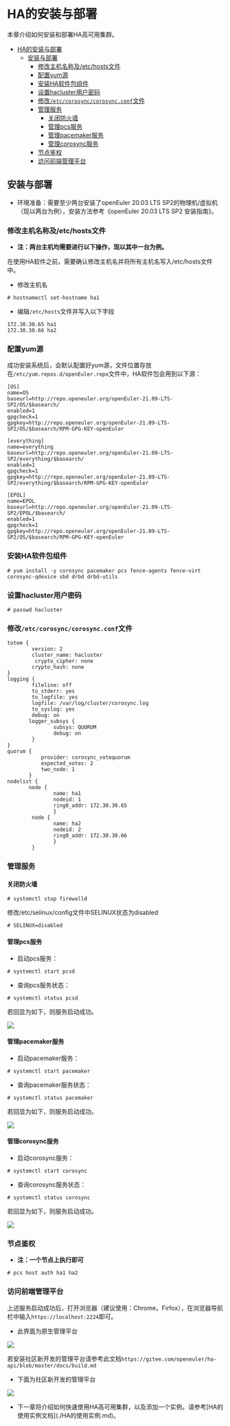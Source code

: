# HA的安装与部署

本章介绍如何安装和部署HA高可用集群。

<!-- TOC -->
- [HA的安装与部署](#ha的安装与部署)
  - [安装与部署](#安装与部署)
    - [修改主机名称及/etc/hosts文件](#修改主机名称及etchosts文件)
    - [配置yum源](#配置yum源)
    - [安装HA软件包组件](#安装ha软件包组件)
    - [设置hacluster用户密码](#设置hacluster用户密码)
    - [修改`/etc/corosync/corosync.conf`文件](#修改etccorosynccorosyncconf文件)
    - [管理服务](#管理服务)
      - [关闭防火墙](#关闭防火墙)
      - [管理pcs服务](#管理pcs服务)
      - [管理pacemaker服务](#管理pacemaker服务)
      - [管理corosync服务](#管理corosync服务)
    - [节点鉴权](#节点鉴权)
    - [访问前端管理平台](#访问前端管理平台)
    <!-- /TOC -->

## 安装与部署
-  环境准备：需要至少两台安装了openEuler 20.03 LTS SP2的物理机/虚拟机（现以两台为例），安装方法参考《openEuler 20.03 LTS SP2 安装指南》。

### 修改主机名称及/etc/hosts文件
-  **注：两台主机均需要进行以下操作，现以其中一台为例。**

在使用HA软件之前，需要确认修改主机名并将所有主机名写入/etc/hosts文件中。
-   修改主机名
```
# hostnamectl set-hostname ha1
```

-   编辑`/etc/hosts`文件并写入以下字段
```
172.30.30.65 ha1
172.30.30.66 ha2
```

### 配置yum源
成功安装系统后，会默认配置好yum源，文件位置存放在`/etc/yum.repos.d/openEuler.repo`文件中，HA软件包会用到以下源：
```
[OS]
name=OS
baseurl=http://repo.openeuler.org/openEuler-21.09-LTS-SP2/OS/$basearch/
enabled=1
gpgcheck=1
gpgkey=http://repo.openeuler.org/openEuler-21.09-LTS-SP2/OS/$basearch/RPM-GPG-KEY-openEuler

[everything]
name=everything
baseurl=http://repo.openeuler.org/openEuler-21.09-LTS-SP2/everything/$basearch/
enabled=1
gpgcheck=1
gpgkey=http://repo.openeuler.org/openEuler-21.09-LTS-SP2/everything/$basearch/RPM-GPG-KEY-openEuler

[EPOL]
name=EPOL
baseurl=http://repo.openeuler.org/openEuler-21.09-LTS-SP2/EPOL/$basearch/
enabled=1
gpgcheck=1
gpgkey=http://repo.openeuler.org/openEuler-21.09-LTS-SP2/OS/$basearch/RPM-GPG-KEY-openEuler
```

### 安装HA软件包组件
```
# yum install -y corosync pacemaker pcs fence-agents fence-virt corosync-qdevice sbd drbd drbd-utils
```

### 设置hacluster用户密码
```
# passwd hacluster
```

### 修改`/etc/corosync/corosync.conf`文件
```
totem {
        version: 2
        cluster_name: hacluster
         crypto_cipher: none
        crypto_hash: none
}
logging {         
        fileline: off
        to_stderr: yes
        to_logfile: yes
        logfile: /var/log/cluster/corosync.log
        to_syslog: yes
        debug: on
       logger_subsys {
               subsys: QUORUM
               debug: on
        }
}
quorum {
           provider: corosync_votequorum
           expected_votes: 2
           two_node: 1
       }
nodelist {
       node {
               name: ha1
               nodeid: 1
               ring0_addr: 172.30.30.65
               }
        node {
               name: ha2
               nodeid: 2
               ring0_addr: 172.30.30.66
               }
        }
```
### 管理服务
#### 关闭防火墙
```
# systemctl stop firewalld
```
修改/etc/selinux/config文件中SELINUX状态为disabled
```
# SELINUX=disabled
```

#### 管理pcs服务
-   启动pcs服务：
```
# systemctl start pcsd
```

-   查询pcs服务状态：
```
# systemctl status pcsd
```

若回显为如下，则服务启动成功。

![](./figures/HA-pcs.png)

#### 管理pacemaker服务
-   启动pacemaker服务：
```
# systemctl start pacemaker
```

-   查询pacemaker服务状态：
```
# systemctl status pacemaker
```

若回显为如下，则服务启动成功。

![](./figures/HA-pacemaker.png)

#### 管理corosync服务
-   启动corosync服务：
```
# systemctl start corosync
```

-   查询corosync服务状态：
```
# systemctl status corosync
```

若回显为如下，则服务启动成功。

![](./figures/HA-corosync.png)

### 节点鉴权
-  **注：一个节点上执行即可**
```
# pcs host auth ha1 ha2
```

### 访问前端管理平台
上述服务启动成功后，打开浏览器（建议使用：Chrome，Firfox），在浏览器导航栏中输入`https://localhost:2224`即可。
-  此界面为原生管理平台

![](./figures/HA-login.png)

若安装社区新开发的管理平台请参考此文档`https://gitee.com/openeuler/ha-api/blob/master/docs/build.md`
-  下面为社区新开发的管理平台

![](./figures/HA-api.png)

- 下一章将介绍如何快速使用HA高可用集群，以及添加一个实例。请参考[HA的使用实例文档](./HA的使用实例.md\)。